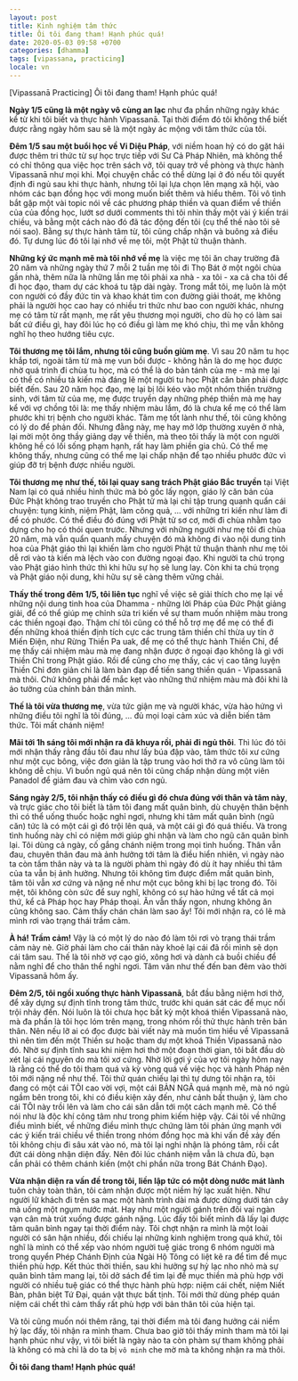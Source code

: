 ```yaml
---
layout: post
title: Kinh nghiệm tâm thức
title: Ôi tôi đang tham! Hạnh phúc quá!
date: 2020-05-03 09:58 +0700
categories: [dhamma]
tags: [vipassana, practicing]
locale: vn
---
```

[Vipassanā Practicing] Ôi tôi đang tham! Hạnh phúc quá!

**Ngày 1/5 cũng là một ngày vô cùng an lạc** như đa phần những ngày khác kể từ khi tôi biết và thực hành Vipassanā. Tại thời điểm đó tôi không thể biết được rằng ngày hôm sau sẽ là một ngày ác mộng với tâm thức của tôi.

**Đêm 1/5 sau một buổi học về Vi Diệu Pháp**, với niềm hoan hỷ có do gặt hái được thêm tri thức từ sự học trực tiếp với Sư Cả Pháp Nhiên, mà không thể có chỉ thông qua việc học trên sách vở, tôi quay trở về phòng và thực hành Vipassanā như mọi khi. Mọi chuyện chắc có thể dừng lại ở đó nếu tôi quyết định đi ngủ sau khi thực hành, nhưng tôi lại lựa chọn lên mạng xã hội, vào nhóm các bạn đồng học với mong muốn biết thêm và hiểu thêm. Tôi vô tình bắt gặp một vài topic nói về các phương pháp thiền và quan điểm về thiền của của đồng học, lướt sơ dưới comments thì tôi nhìn thấy một vài ý kiến trái chiều, và bằng một cách nào đó đã tác động đến tôi (cụ thể thế nào tôi sẽ nói sao). Bằng sự thực hành tâm từ, tôi cũng chấp nhận và buông xả điều đó. Tự dưng lúc đó tôi lại nhớ về mẹ tôi, một Phật tử thuận thành.

**Những ký ức mạnh mẽ mà tôi nhớ về mẹ** là việc mẹ tôi ăn chay trường đã 20 năm và những ngày thứ 7 mỗi 2 tuần mẹ tôi đi Thọ Bát ở một ngôi chùa gần nhà, thêm nữa là những lần mẹ tôi phải xa nhà - xa tôi - xa cả cha tôi để đi học đạo, tham dự các khoá tu tập dài ngày. Trong mắt tôi, mẹ luôn là một con người có đầy đức tin và khao khát tìm con đường giải thoát, mẹ không phải là người học cao hay có nhiều tri thức như bao con người khác, nhưng mẹ có tâm từ rất mạnh, mẹ rất yêu thương mọi người, cho dù họ có làm sai bất cứ điều gì, hay đôi lúc họ có điều gì làm mẹ khó chịu, thì mẹ vẫn không nghĩ họ theo hướng tiêu cực.

**Tôi thương mẹ tôi lắm, nhưng tôi cũng buồn giùm mẹ**. Vì sau 20 năm tu học khắp tơi, ngoài tâm từ mà mẹ vun bồi được - không hẳn là do mẹ học được nhờ quá trình đi chùa tu học, mà có thể là do bản tánh của mẹ - mà mẹ lại có thể có nhiều tà kiến mà đáng lẽ một người tu học Phật căn bản phải được biết đến. Sau 20 năm học đạo, mẹ lại bị lôi kéo vào một nhóm thiền trường sinh, với tâm từ của mẹ, mẹ được truyền dạy những phép thiền mà mẹ hay kể với vợ chồng tôi là: mẹ thấy nhiệm màu lắm, đó là chưa kể mẹ có thể làm phước khi trị bệnh cho người khác. Tâm mẹ tốt lành như thế, tôi cũng không có lý do để phản đối. Nhưng đằng này, mẹ hay mở lớp thường xuyên ở nhà, lại mời một ông thầy giảng dạy về thiền, mà theo tôi thấy là một con người không hề có lối sống phạm hạnh, rất hay làm phiền gia chủ. Có thể mẹ không thấy, nhưng cũng có thể mẹ lại chấp nhận để tạo nhiều phước đức vì giúp đỡ trị bệnh được nhiều người.

**Tôi thương mẹ như thế, tôi lại quay sang trách Phật giáo Bắc truyền** tại Việt Nam lại có quá nhiều hình thức mà bỏ gốc lấy ngọn, giáo lý căn bản của Đức Phật không trao truyền cho Phật tử mà lại chỉ tập trung quanh quẩn cái chuyện: tụng kinh, niệm Phật, làm công quả, ... với những tri kiến như làm đi để có phước. Có thể điều đó đúng với Phật tử sơ cơ, mới đi chùa nhằm tạo dựng cho họ có thói quen trước. Nhưng với những người như mẹ tôi đi chùa 20 năm, mà vẫn quẩn quanh mấy chuyện đó mà không đi vào nội dung tinh hoa của Phật giáo thì lại khiến làm cho người Phật tử thuận thành như mẹ tôi dễ rơi vào tà kiến mà lệch vào con đường ngoại đạo. Khi người ta chú trọng vào Phật giáo hình thức thì khi hữu sự họ sẽ lung lay. Còn khi ta chú trọng và Phật giáo nội dung, khi hữu sự sẽ càng thêm vững chải.

**Thấy thế trong đêm 1/5, tôi liên tục** nghĩ về việc sẽ giải thích cho mẹ lại về những nội dung tinh hoa của Dhamma - những lời Pháp của Đức Phật giảng giải, để có thể giúp mẹ chỉnh sửa tri kiến về sự tham muốn nhiệm màu trong các thiền ngoại đạo. Thậm chí tôi cũng có thể hỗ trợ mẹ để mẹ có thể đi đến những khoá thiền định tích cực các trung tâm thiền chỉ thừa uy tín ở Miến Điện, như Rừng Thiền Pa uak, để mẹ có thể thực hành Thiền Chỉ, để mẹ thấy cái nhiệm màu mà mẹ đang nhận được ở ngoại đạo không là gì với Thiền Chỉ trong Phật giáo. Rồi để cũng cho mẹ thấy, các vị cao tăng luyện Thiền Chỉ đơn giản chỉ là làm bàn đạp để tiến sang thiền quán - Vipassanā mà thôi. Chứ không phải để mắc kẹt vào những thứ nhiệm màu mà đôi khi là ảo tưởng của chính bản thân mình.

**Thế là tôi vừa thương mẹ**, vừa tức giận mẹ và người khác, vừa hào hứng vì những điều tôi nghĩ là tôi đúng, ... đủ mọi loại cảm xúc và diễn biến tâm thức. Tôi mất chánh niệm!

**Mãi tới 1h sáng tôi mới nhận ra đã khuya rồi, phải đi ngủ thôi**. Thì lúc đó tôi mới nhận thấy rằng đầu tôi đau như lấy búa đập vào, tâm thức tôi xư cứng như một cục bông, việc đơn giản là tập trung vào hơi thở ra vô cũng làm tôi không dễ chịu. Vì buồn ngủ quá nên tôi cũng chấp nhận dùng một viên Panadol để giảm đau và chìm vào cơn ngủ.

**Sáng ngày 2/5, tôi nhận thấy có điều gì đó chưa đúng với thân và tâm này**, và trực giác cho tôi biết là tâm tôi đang mất quân bình, dù chuyện thân bệnh thì có thể uống thuốc hoặc nghỉ ngơi, nhưng khi tâm mất quân bình (ngũ căn) tức là có một cái gì đó trội lên quá, và một cái gì đó quá thiếu. Và trong tình huống này chỉ có niệm mới giúp ghi nhận và làm cho ngũ căn quân bình lại. Tôi dùng cả ngày, cố gắng chánh niệm trong mọi tình huống. Thân vẫn đau, chuyên thân đau mà ảnh hưởng tới tâm là điều hiển nhiên, vì ngày nào ta còn tấm thân này và ta là người phàm thì ngày đó dù ít hay nhiều thì tâm của ta vẫn bị ảnh hưởng. Nhưng tôi không tìm được điểm mất quân bình, tâm tôi vẫn xơ cứng và nặng nề như một cục bông khi bị lạc trong đó. Tôi mệt, tôi không còn sức để suy nghĩ, không có sự hào hứng về tất cả mọi thứ, kể cả Pháp học hay Pháp thoại. Ăn vẫn thấy ngon, nhưng không ăn cũng không sao. Cảm thấy chán chán làm sao ấy! Tôi mới nhận ra, có lẽ mà mình rơi vào trạng thái trầm cảm.

**À há! Trầm cảm!** Vậy là có một lý do nào đó làm tôi rơi vò trạng thái trầm cảm này nè. Giờ phải làm cho cái thân này khoẻ lại cái đã rồi mình sẽ dọn cái tâm sau. Thế là tôi nhờ vợ cạo gió, xông hơi và dành cả buồi chiều để nằm nghỉ để cho thân thể nghỉ ngơi. Tâm vãn như thế đến ban đêm vào thời Vipassanā hôm ấy.

**Đêm 2/5, tôi ngồi xuống thực hành Vipassanā**, bắt đầu bằng niệm hơi thở, để xây dựng sự định tĩnh trong tâm thức, trước khi quán sát các để mục nổi trội nhảy đến. Nói luôn là tôi chưa học bất kỳ một khoá thiền Vipassanā nào, mà đa phần là tôi học lóm trên mạng, trong nhóm rồi thử thực hành trên bản thân. Nên nếu lỡ ai có đọc được bài viết này mà muốn tìm hiểu về Vipassanā thì nên tìm đến một Thiền sư hoặc tham dự một khoá Thiền Vipassanā nào đó. Nhờ sự định tĩnh sau khi niệm hơi thở một đoạn thời gian, tôi bắt đầu dò xét lại cái nguyên do mà tôi xơ cứng. Nhờ lời gợi ý của vợ tôi ngày hôm nay là rằng có thể do tôi tham quá và kỳ vòng quá về việc học và hành Pháp nên tôi mới nặng nề như thế. Tôi thử quán chiếu lại thì tự dưng tôi nhận ra, tôi đang có một cái TÔI cao vời vợi, một cái BẢN NGÃ quá mạnh mẽ, mà nó ngủ ngầm bên trong tôi, khi có điều kiện xảy đến, như cảnh bất thuận ý, làm cho cái TÔI này trồi lên và làm cho cái sân dẫn tới một cách mạnh mẽ. Có thể nói như là độc khí công tâm như trong phim kiếm hiệp vậy. Cái tôi về những điều mình biết, về những điều mình thực chứng làm tôi phản ứng mạnh với các ý kiến trái chiều về thiền trong nhóm đồng học mà khi vấn đề xảy đến tôi không chịu đi sâu xát vào nó, mà tôi lại nghi nhận là phóng tâm, rồi cắt đứt cái dòng nhận diện đấy. Nên đôi lúc chánh niệm vẫn là chưa đủ, bạn cần phải có thêm chánh kiến (một chi phần nữa trong Bát Chánh Đạo).

**Vừa nhận diện ra vấn đề trong tôi, liền lập tức có một dòng nước mát lành** tuôn chảy toàn thân, tôi cảm nhận được một niềm hỷ lạc xuất hiện. Như người lữ khách đi trên sa mạc một hành trình dài mà được dừng dưới tán cây mà uống một ngụm nước mát. Hay như một người gánh trên đôi vai ngàn vạn cân mà trút xuống được gánh nặng. Lúc đấy tôi biết mình đã lấy lại được tâm quân bình ngay tại thời điểm này. Tôi chợt nhận ra mình là một loài người có sân hận nhiều, đối chiếu lại những kinh nghiệm trong quá khứ, tôi nghĩ là mình có thể xếp vào nhóm người tuệ giác trong 6 nhóm người mà trong quyển Phép Chánh Định của Ngài Hộ Tông có liệt kê ra để tìm đề mục thiền phù hợp. Kết thúc thời thiền, sau khi hưởng sự hỷ lạc nho nhỏ mà sự quân bình tâm mang lại, tôi dở sách để tìm lại đề mục thiền mà phù hợp với người có nhiều tuệ giác có thể thực hành phù hợp: niệm cái chết, niệm Niết Bàn, phân biệt Tứ Đại, quán vật thực bất tịnh. Tôi mới thử dùng phép quán niệm cái chết thì cảm thấy rất phù hợp với bản thân tôi của hiện tại.

Và tôi cũng muốn nói thêm răng, tại thời điểm mà tôi đang hưởng cái niềm hỷ lạc đấy, tôi nhận ra mình tham. Chưa bao giờ tôi thấy mình tham mà tôi lại hạnh phúc như vậy, vì tôi biết là ngày nào ta còn phàm sự tham không phải là không có mà chỉ là do ta bị `vô minh` che mờ mà ta không nhận ra mà thôi.

**Ôi tôi đang tham! Hạnh phúc quá!**

